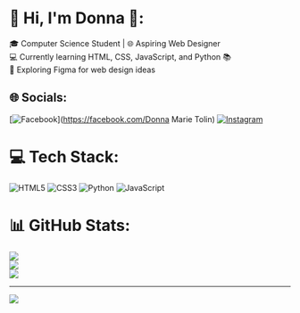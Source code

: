 


# 💫 Hi, I'm Donna 👋:
🎓 Computer Science Student | 🌐 Aspiring Web Designer<br>💻 Currently learning HTML, CSS, JavaScript, and Python 📚<br>🎨 Exploring Figma for web design ideas


## 🌐 Socials:
[![Facebook](https://img.shields.io/badge/Facebook-%231877F2.svg?logo=Facebook&logoColor=white)](https://facebook.com/Donna Marie Tolin) [![Instagram](https://img.shields.io/badge/Instagram-%23E4405F.svg?logo=Instagram&logoColor=white)](https://instagram.com/wusdnd) 

# 💻 Tech Stack:
![HTML5](https://img.shields.io/badge/html5-%23E34F26.svg?style=for-the-badge&logo=html5&logoColor=white) ![CSS3](https://img.shields.io/badge/css3-%231572B6.svg?style=for-the-badge&logo=css3&logoColor=white) ![Python](https://img.shields.io/badge/python-3670A0?style=for-the-badge&logo=python&logoColor=ffdd54) ![JavaScript](https://img.shields.io/badge/javascript-%23323330.svg?style=for-the-badge&logo=javascript&logoColor=%23F7DF1E)
# 📊 GitHub Stats:
![](https://github-readme-stats.vercel.app/api?username=comscidnd&theme=dark&hide_border=false&include_all_commits=false&count_private=false)<br/>
![](https://nirzak-streak-stats.vercel.app/?user=comscidnd&theme=dark&hide_border=false)<br/>
![](https://github-readme-stats.vercel.app/api/top-langs/?username=comscidnd&theme=dark&hide_border=false&include_all_commits=false&count_private=false&layout=compact)

---
[![](https://visitcount.itsvg.in/api?id=comscidnd&icon=0&color=0)](https://visitcount.itsvg.in)

<!-- Proudly created with GPRM ( https://gprm.itsvg.in ) -->
